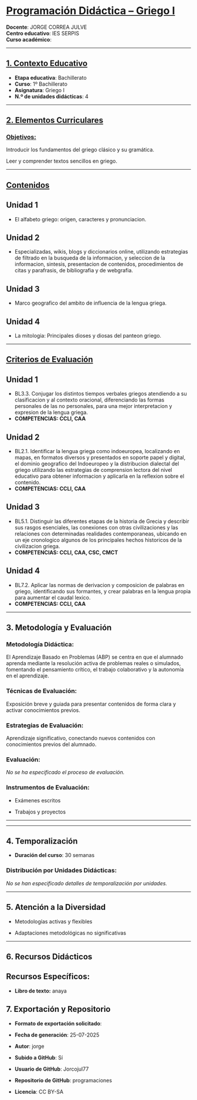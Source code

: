 # <u>Programación Didáctica – Griego I</u>

**Docente**: JORGE CORREA JULVE  
**Centro educativo**: IES SERPIS  
**Curso académico**:   

---

## <u>1. Contexto Educativo</u>

- **Etapa educativa**: Bachillerato
- **Curso**: 1º Bachillerato
- **Asignatura**: Griego I
- **N.º de unidades didácticas**: 4

---
## <u>2. Elementos Curriculares</u>

### <u>Objetivos:</u>



Introducir los fundamentos del griego clásico y su gramática.

Leer y comprender textos sencillos en griego.



---

## <u>Contenidos</u>

## Unidad 1
- El alfabeto griego: origen, caracteres y pronunciacion.
## Unidad 2
- Especializadas, wikis, blogs y diccionarios online, utilizando estrategias de filtrado en la busqueda de la informacion, y seleccion de la informacion, sintesis, presentacion de contenidos, procedimientos de citas y parafrasis, de bibliografia y de webgrafia.
## Unidad 3
- Marco geografico del ambito de influencia de la lengua griega.
## Unidad 4
- La mitologia: Principales dioses y diosas del panteon griego.


---

## <u>Criterios de Evaluación</u>

## Unidad 1
- BL3.3. Conjugar los distintos tiempos verbales griegos atendiendo a su clasificacion y al contexto oracional, diferenciando las formas personales de las no personales, para una mejor interpretacion y expresion de la lengua griega.
- **COMPETENCIAS: CCLI, CAA**
## Unidad 2
- BL2.1. Identificar la lengua griega como indoeuropea, localizando en mapas, en formatos diversos y presentados en soporte papel y digital, el dominio geografico del Indoeuropeo y la distribucion dialectal del griego utilizando las estrategias de comprension lectora del nivel educativo para obtener informacion y aplicarla en la reflexion sobre el contenido.
- **COMPETENCIAS: CCLI, CAA**
## Unidad 3
- BL5.1. Distinguir las diferentes etapas de la historia de Grecia y describir sus rasgos esenciales, las conexiones con otras civilizaciones y las relaciones con determinadas realidades contemporaneas, ubicando en un eje cronologico algunos de los principales hechos historicos de la civilizacion griega.
- **COMPETENCIAS: CCLI, CAA, CSC, CMCT**
## Unidad 4
- BL7.2. Aplicar las normas de derivacion y composicion de palabras en griego, identificando sus formantes, y crear palabras en la lengua propia para aumentar el caudal lexico.
- **COMPETENCIAS: CCLI, CAA**


---

## 3. Metodología y Evaluación

### Metodología Didáctica:

El Aprendizaje Basado en Problemas (ABP) se centra en que el alumnado aprenda mediante la resolución activa de problemas reales o simulados, fomentando el pensamiento crítico, el trabajo colaborativo y la autonomía en el aprendizaje.


### Técnicas de Evaluación:

Exposición breve y guiada para presentar contenidos de forma clara y activar conocimientos previos.


### Estrategias de Evaluación:

Aprendizaje significativo, conectando nuevos contenidos con conocimientos previos del alumnado.


### Evaluación:

_No se ha especificado el proceso de evaluación._


### Instrumentos de Evaluación:


- Exámenes escritos

- Trabajos y proyectos



---
---

## 4. Temporalización

- **Duración del curso**: 30 semanas

### **Distribución por Unidades Didácticas:**


_No se han especificado detalles de temporalización por unidades._


---

## 5. Atención a la Diversidad



* Metodologías activas y flexibles

* Adaptaciones metodológicas no significativas


---

## 6. Recursos Didácticos


## Recursos Específicos:

- **Libro de texto:** anaya


## 7. Exportación y Repositorio

- **Formato de exportación solicitado**: 
- **Fecha de generación**: 25-07-2025
- **Autor**: jorge


- **Subido a GitHub**: Sí
- **Usuario de GitHub**: Jorcojul77
- **Repositorio de GitHub**: programaciones

- **Licencia**: CC BY-SA


